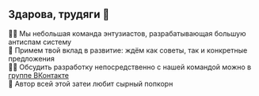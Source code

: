## Здарова, трудяги 👋

🙋‍♀️ Мы небольшая команда энтузиастов, разрабатывающая большую антиспам систему\
🌈 Примем твой вклад в развитие: ждём как советы, так и конкретные предложения\
👩‍💻 Обсудить разработку непосредственно с нашей командой можно в [группе ВКонтакте](https://vk.com/vkantispam_bot?ref=github)\
🍿 Автор всей этой затеи любит сырный попкорн
